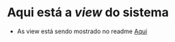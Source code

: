 # Aqui está a *view* do sistema
+ As view está sendo mostrado no readme [Aqui](https://github.com/LeonardoReisAmorim/Project-Web)
